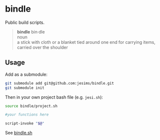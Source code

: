 # bindle

Public build scripts.

> **bindle** bin·dle  
> noun  
> a stick with cloth or a blanket tied around one end for carrying items, carried over the shoulder

## Usage

Add as a submodule:

```sh
git submodule add git@github.com:jesims/bindle.git
git submodule init
```

Then in your own project bash file (e.g. `jesi.sh`):

```sh
source bindle/project.sh

#your functions here

script-invoke "$@"
```

See [bindle.sh](bindle.sh)
